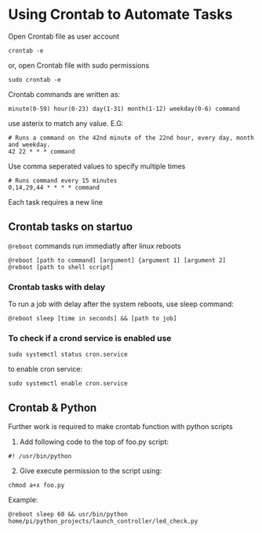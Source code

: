 # Using Crontab to Automate Tasks

Open Crontab file as user account
```
crontab -e
```

or, open Crontab file with sudo permissions

```
sudo crontab -e
```

Crontab commands are written as:
```
minute(0-59) hour(0-23) day(1-31) month(1-12) weekday(0-6) command
```
use asterix to match any value. E.G:
```
# Runs a command on the 42nd minute of the 22nd hour, every day, month and weekday.
42 22 * * * command 
```

Use comma seperated values to specify multiple times

```
# Runs command every 15 minutes
0,14,29,44 * * * * command
```

Each task requires a new line


## Crontab tasks on startuo

```@reboot``` commands run immediatly after linux reboots

```
@reboot [path to command] [argument] {argument 1] [argument 2]
@reboot [path to shell script]
```

### Crontab tasks with delay

To run a job with delay after the system reboots, use sleep command:

```
@reboot sleep [time in seconds] && [path to job]

```




### To check if a crond service is enabled use

```
sudo systemctl status cron.service
```

to enable cron service:

```
sudo systemctl enable cron.service
```


## Crontab & Python

Further work is required to make crontab function with python scripts

1. Add following code to the top of foo.py script:

```
#! /usr/bin/python
```
2. Give execute permission to the script using:

```
chmod a+x foo.py
```

Example:

```
@reboot sleep 60 && usr/bin/python home/pi/python_projects/launch_controller/led_check.py

```


